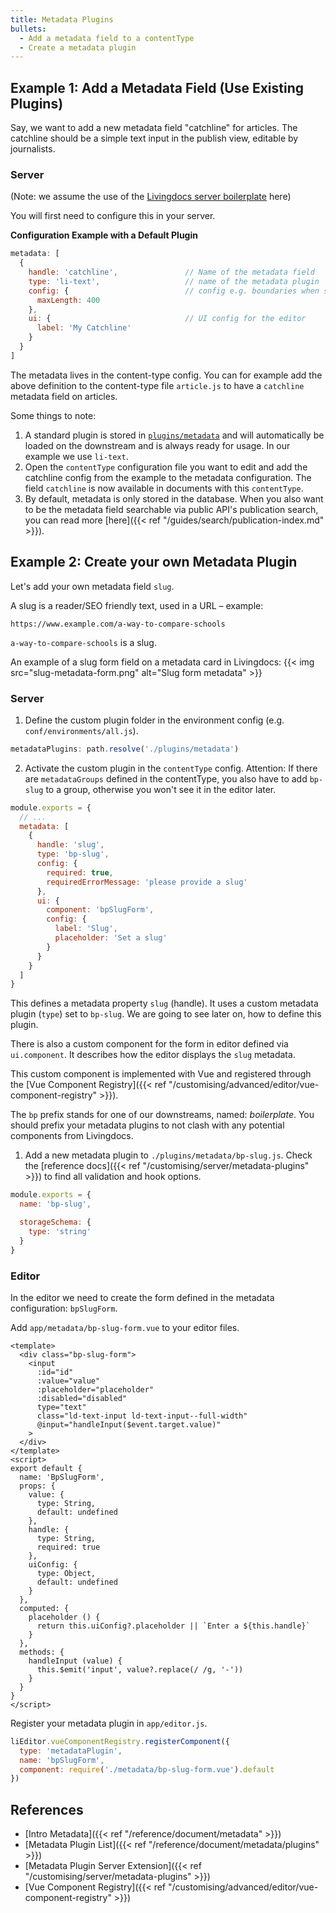 ```yaml
---
title: Metadata Plugins
bullets:
  - Add a metadata field to a contentType
  - Create a metadata plugin
---
```


## Example 1: Add a Metadata Field (Use Existing Plugins)

Say, we want to add a new metadata field "catchline" for articles. The catchline should be a simple text input in the publish view, editable by journalists.

### Server

(Note: we assume the use of the [Livingdocs server boilerplate](https://github.com/livingdocsIO/livingdocs-server-boilerplate) here)

You will first need to configure this in your server.

**Configuration Example with a Default Plugin**
```js
metadata: [
  {
    handle: 'catchline',               // Name of the metadata field
    type: 'li-text',                   // name of the metadata plugin
    config: {                          // config e.g. boundaries when saving values
      maxLength: 400
    },
    ui: {                              // UI config for the editor
      label: 'My Catchline'
    }
  }
]
```

The metadata lives in the content-type config. You can for example add the above definition to the content-type file `article.js` to have a `catchline` metadata field on articles.

Some things to note:

1. A standard plugin is stored in [`plugins/metadata`](https://github.com/livingdocsIO/livingdocs-server/tree/master/plugins/metadata) and will automatically be loaded on the downstream and is always ready for usage. In our example we use `li-text`.
2. Open the `contentType` configuration file you want to edit and add the catchline config from the example to the metadata configuration. The field `catchline` is now available in documents with this `contentType`.
3. By default, metadata is only stored in the database. When you also want to be the metadata field searchable via public API's publication search, you can read more [here]({{< ref "/guides/search/publication-index.md" >}}).



## Example 2: Create your own Metadata Plugin

Let's add your own metadata field `slug`.

A slug is a reader/SEO friendly text, used in a URL – example:
```
https://www.example.com/a-way-to-compare-schools
```

`a-way-to-compare-schools` is a slug.

An example of a slug form field on a metadata card in Livingdocs:
{{< img src="slug-metadata-form.png" alt="Slug form metadata" >}}

### Server

1. Define the custom plugin folder in the environment config (e.g. `conf/environments/all.js`).

```js
metadataPlugins: path.resolve('./plugins/metadata')
```

2. Activate the custom plugin in the `contentType` config. Attention: If there are `metadataGroups` defined in the contentType, you also have to add `bp-slug` to a group, otherwise you won't see it in the editor later.

```js
module.exports = {
  // ...
  metadata: [
    {
      handle: 'slug',
      type: 'bp-slug',
      config: {
        required: true,
        requiredErrorMessage: 'please provide a slug'
      },
      ui: {
        component: 'bpSlugForm',
        config: {
          label: 'Slug',
          placeholder: 'Set a slug'
        }
      }
    }
  ]
}
```

This defines a metadata property `slug` (handle). It uses a custom metadata plugin (`type`) set to `bp-slug`. We are going to see later on, how to define this plugin.

There is also a custom component for the form in editor defined via `ui.component`. It describes how the editor displays the `slug` metadata.

This custom component is implemented with Vue and registered through the [Vue Component Registry]({{< ref "/customising/advanced/editor/vue-component-registry" >}}).

The `bp` prefix stands for one of our downstreams, named: *boilerplate*. You should prefix your metadata plugins to not clash with any potential components from Livingdocs.

1. Add a new metadata plugin to `./plugins/metadata/bp-slug.js`. Check the [reference docs]({{< ref "/customising/server/metadata-plugins" >}}) to find all validation and hook options.

```js
module.exports = {
  name: 'bp-slug',

  storageSchema: {
    type: 'string'
  }
}
```

### Editor

In the editor we need to create the form defined in the metadata configuration: `bpSlugForm`.

Add `app/metadata/bp-slug-form.vue` to your editor files.

```vue
<template>
  <div class="bp-slug-form">
    <input
      :id="id"
      :value="value"
      :placeholder="placeholder"
      :disabled="disabled"
      type="text"
      class="ld-text-input ld-text-input--full-width"
      @input="handleInput($event.target.value)"
    >
  </div>
</template>
<script>
export default {
  name: 'BpSlugForm',
  props: {
    value: {
      type: String,
      default: undefined
    },
    handle: {
      type: String,
      required: true
    },
    uiConfig: {
      type: Object,
      default: undefined
    }
  },
  computed: {
    placeholder () {
      return this.uiConfig?.placeholder || `Enter a ${this.handle}`
    }
  },
  methods: {
    handleInput (value) {
      this.$emit('input', value?.replace(/ /g, '-'))
    }
  }
}
</script>
```

Register your metadata plugin in `app/editor.js`.

```js
liEditor.vueComponentRegistry.registerComponent({
  type: 'metadataPlugin',
  name: 'bpSlugForm',
  component: require('./metadata/bp-slug-form.vue').default
})
```

## References
- [Intro Metadata]({{< ref "/reference/document/metadata" >}})
- [Metadata Plugin List]({{< ref "/reference/document/metadata/plugins" >}})
- [Metadata Plugin Server Extension]({{< ref "/customising/server/metadata-plugins" >}})
- [Vue Component Registry]({{< ref "/customising/advanced/editor/vue-component-registry" >}})
